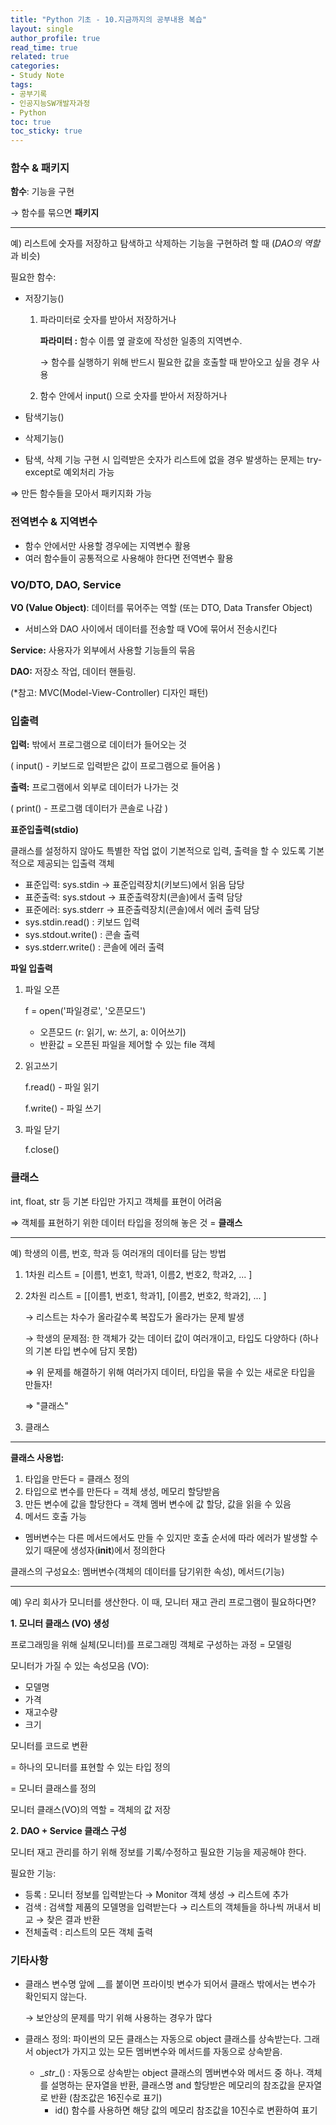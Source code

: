 ```yaml
---
title: "Python 기초 - 10.지금까지의 공부내용 복습"
layout: single
author_profile: true
read_time: true
related: true
categories:
- Study Note
tags:
- 공부기록
- 인공지능SW개발자과정
- Python
toc: true
toc_sticky: true
---
```


### 함수 & 패키지

**함수**: 기능을 구현

→ 함수를 묶으면 **패키지**

------

예) 리스트에 숫자를 저장하고  탐색하고 삭제하는 기능을 구현하려 할 때 (*DAO의 역할*과 비슷)

필요한 함수:

- 저장기능()

  1. 파라미터로 숫자를 받아서 저장하거나

     **파라미터 :** 함수 이름 옆 괄호에 작성한 일종의 지역변수.

     → 함수를 실행하기 위해 반드시 필요한 값을 호출할 때 받아오고 싶을 경우 사용

  2. 함수 안에서 input() 으로 숫자를 받아서 저장하거나

- 탐색기능()

- 삭제기능()

- 탐색, 삭제 기능 구현 시 입력받은 숫자가 리스트에 없을 경우 발생하는 문제는 try-except로 예외처리 가능

⇒ 만든 함수들을 모아서 패키지화 가능



### 전역변수 & 지역변수

- 함수 안에서만 사용할 경우에는 지역변수 활용
- 여러 함수들이 공통적으로 사용해야 한다면 전역변수 활용



### **VO/DTO, DAO, Service**

**VO (Value Object)**: 데이터를 묶어주는 역할 (또는 DTO, Data Transfer Object)

- 서비스와 DAO 사이에서 데이터를 전송할 때 VO에 묶어서 전송시킨다

**Service:** 사용자가 외부에서 사용할 기능들의 묶음

**DAO:** 저장소 작업, 데이터 핸들링.

(*참고: MVC(Model-View-Controller) 디자인 패턴)



### **입출력**

**입력:** 밖에서 프로그램으로 데이터가 들어오는 것

( input() - 키보드로 입력받은 값이 프로그램으로 들어옴 )

**출력:** 프로그램에서 외부로 데이터가 나가는 것

( print() - 프로그램 데이터가 콘솔로 나감 )

**표준입출력(stdio)**

클래스를 설정하지 않아도 특별한 작업 없이 기본적으로 입력, 출력을 할 수 있도록 기본적으로 제공되는 입출력 객체

- 표준입력: sys.stdin → 표준입력장치(키보드)에서 읽음 담당
- 표준출력: sys.stdout → 표준출력장치(콘솔)에서 출력 담당
- 표준에러: sys.stderr → 표준출력장치(콘솔)에서 에러 출력 담당
- sys.stdin.read() : 키보드 입력
- sys.stdout.write() : 콘솔 출력
- sys.stderr.write() : 콘솔에 에러 출력

**파일 입출력**

1. 파일 오픈

   f = open('파일경로', '오픈모드')

   - 오픈모드 (r: 읽기, w: 쓰기, a: 이어쓰기)
   - 반환값 = 오픈된 파일을 제어할 수 있는 file 객체

2. 읽고쓰기

   f.read() - 파일 읽기

   f.write() - 파일 쓰기

3. 파일 닫기

   f.close()



### **클래스**

int, float, str 등 기본 타입만 가지고 객체를 표현이 어려움

⇒ 객체를 표현하기 위한 데이터 타입을 정의해 놓은 것 = **클래스**

------

예) 학생의 이름, 번호, 학과 등 여러개의 데이터를 담는 방법

1. 1차원 리스트 = [이름1, 번호1, 학과1, 이름2, 번호2, 학과2, ... ]

2. 2차원 리스트 = [[이름1, 번호1, 학과1], [이름2, 번호2, 학과2], ... ]

   → 리스트는 차수가 올라갈수록 복잡도가 올라가는 문제 발생

   → 학생의 문제점: 한 객체가 갖는 데이터 값이 여러개이고, 타입도 다양하다 (하나의 기본 타입 변수에 담지 못함)

   ⇒ 위 문제를 해결하기 위해 여러가지 데이터, 타입을 묶을 수 있는 새로운 타입을 만들자!

   ⇒ "클래스"

3. 클래스

------

**클래스 사용법:**

1. 타입을 만든다 = 클래스 정의
2. 타입으로 변수를 만든다 = 객체 생성, 메모리 할당받음
3. 만든 변수에 값을 할당한다 = 객체 멤버 변수에 값 할당, 값을 읽을 수 있음
4. 메서드 호출 가능

- 멤버변수는 다른 메서드에서도 만들 수 있지만 호출 순서에 따라 에러가 발생할 수 있기 때문에 생성자(**init**)에서 정의한다

클래스의 구성요소: 멤버변수(객체의 데이터를 담기위한 속성), 메서드(기능)

------

예) 우리 회사가 모니터를 생산한다. 이 때, 모니터 재고 관리 프로그램이 필요하다면?

**1. 모니터 클래스 (VO) 생성**

프로그래밍을 위해 실체(모니터)를 프로그래밍 객체로 구성하는 과정 = 모델링

모니터가 가질 수 있는 속성모음 (VO):

- 모델명
- 가격
- 재고수량
- 크기

모니터를 코드로 변환

= 하나의 모니터를 표현할 수 있는 타입 정의

= 모니터 클래스를 정의

모니터 클래스(VO)의 역할 = 객체의 값 저장

**2. DAO + Service 클래스 구성**

모니터 재고 관리를 하기 위해 정보를 기록/수정하고 필요한 기능을 제공해야 한다.

필요한 기능:

- 등록 : 모니터 정보를 입력받는다 → Monitor 객체 생성 → 리스트에 추가
- 검색 : 검색할 제품의 모델명을 입력받는다 → 리스트의 객체들을 하나씩 꺼내서 비교 → 찾은 결과 반환
- 전체출력 : 리스트의 모든 객체 출력



### **기타사항**

- 클래스 변수명 앞에 __를 붙이면 프라이빗 변수가 되어서 클래스 밖에서는 변수가 확인되지 않는다.

  → 보안상의 문제를 막기 위해 사용하는 경우가 많다

- 클래스 정의: 파이썬의 모든 클래스는 자동으로 object 클래스를 상속받는다. 그래서 object가 가지고 있는 모든 멤버변수와 메서드를 자동으로 상속받음.

  - \__str__() : 자동으로 상속받는 object 클래스의 멤버변수와 메서드 중 하나. 객체를 설명하는 문자열을 반환, 클래스명 and 할당받은 메모리의 참조값을 문자열로 반환 (참조값은 16진수로 표기)
    - id() 함수를 사용하면 해당 값의 메모리 참조값을 10진수로 변환하여 표기

